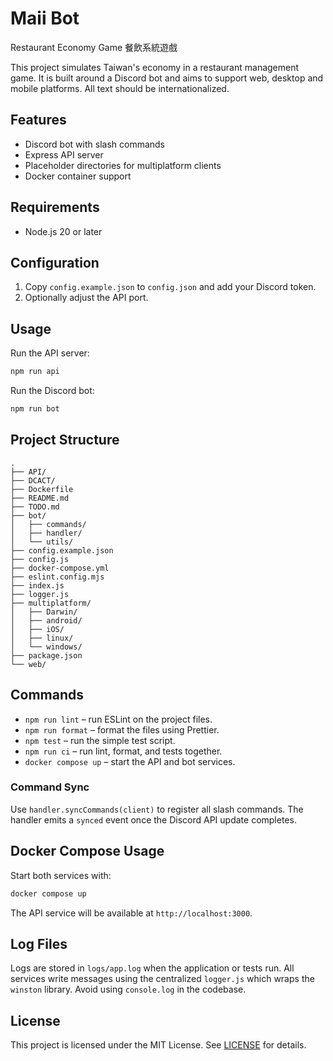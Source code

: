 # Maii Bot

Restaurant Economy Game 餐飲系統遊戲

This project simulates Taiwan's economy in a restaurant management game. It is built around a Discord bot and aims to support web, desktop and mobile platforms. All text should be internationalized.

## Features

- Discord bot with slash commands
- Express API server
- Placeholder directories for multiplatform clients
- Docker container support

## Requirements

- Node.js 20 or later

## Configuration

1. Copy `config.example.json` to `config.json` and add your Discord token.
2. Optionally adjust the API port.

## Usage

Run the API server:

```bash
npm run api
```

Run the Discord bot:

```bash
npm run bot
```

## Project Structure

```
.
├── API/
├── DCACT/
├── Dockerfile
├── README.md
├── TODO.md
├── bot/
│   ├── commands/
│   ├── handler/
│   └── utils/
├── config.example.json
├── config.js
├── docker-compose.yml
├── eslint.config.mjs
├── index.js
├── logger.js
├── multiplatform/
│   ├── Darwin/
│   ├── android/
│   ├── iOS/
│   ├── linux/
│   └── windows/
├── package.json
└── web/
```

## Commands

- `npm run lint` – run ESLint on the project files.
- `npm run format` – format the files using Prettier.
- `npm test` – run the simple test script.
- `npm run ci` – run lint, format, and tests together.
- `docker compose up` – start the API and bot services.

### Command Sync

Use `handler.syncCommands(client)` to register all slash commands. The handler
emits a `synced` event once the Discord API update completes.

## Docker Compose Usage

Start both services with:

```sh
docker compose up
```

The API service will be available at `http://localhost:3000`.

## Log Files

Logs are stored in `logs/app.log` when the application or tests run.
All services write messages using the centralized `logger.js` which wraps the
`winston` library. Avoid using `console.log` in the codebase.

## License

This project is licensed under the MIT License. See [LICENSE](LICENSE) for details.
